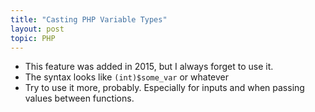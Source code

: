 ```yaml
---
title: "Casting PHP Variable Types"
layout: post
topic: PHP
---
```


- This feature was added in 2015, but I always forget to use it.
- The syntax looks like `(int)$some_var` or whatever
- Try to use it more, probably. Especially for inputs and when passing values between functions.
